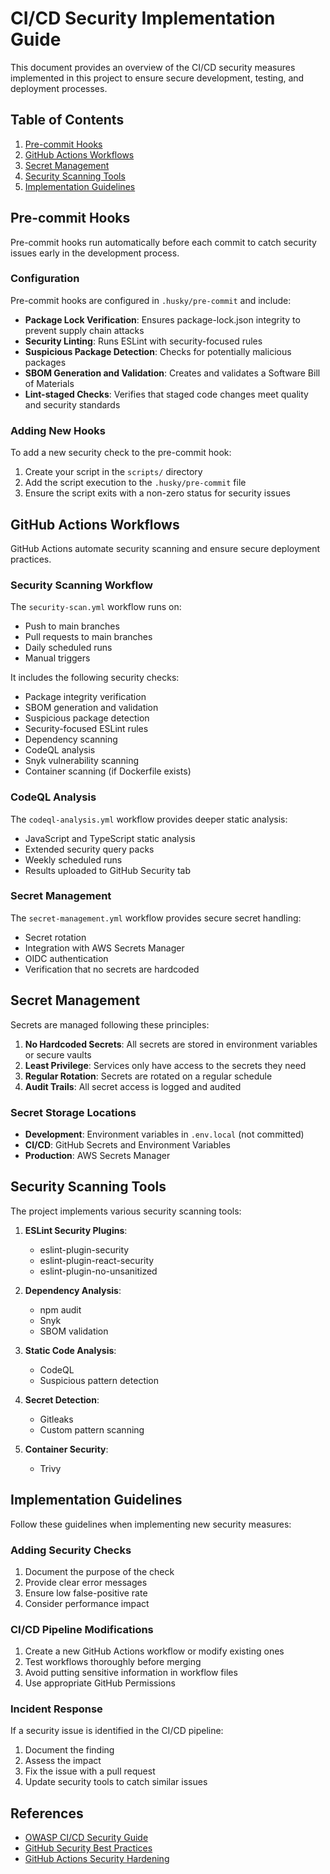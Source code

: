 # CI/CD Security Implementation Guide

This document provides an overview of the CI/CD security measures implemented in this project to ensure secure development, testing, and deployment processes.

## Table of Contents

1. [Pre-commit Hooks](#pre-commit-hooks)
2. [GitHub Actions Workflows](#github-actions-workflows)
3. [Secret Management](#secret-management)
4. [Security Scanning Tools](#security-scanning-tools)
5. [Implementation Guidelines](#implementation-guidelines)

## Pre-commit Hooks

Pre-commit hooks run automatically before each commit to catch security issues early in the development process.

### Configuration

Pre-commit hooks are configured in `.husky/pre-commit` and include:

- **Package Lock Verification**: Ensures package-lock.json integrity to prevent supply chain attacks
- **Security Linting**: Runs ESLint with security-focused rules
- **Suspicious Package Detection**: Checks for potentially malicious packages
- **SBOM Generation and Validation**: Creates and validates a Software Bill of Materials
- **Lint-staged Checks**: Verifies that staged code changes meet quality and security standards

### Adding New Hooks

To add a new security check to the pre-commit hook:

1. Create your script in the `scripts/` directory
2. Add the script execution to the `.husky/pre-commit` file
3. Ensure the script exits with a non-zero status for security issues

## GitHub Actions Workflows

GitHub Actions automate security scanning and ensure secure deployment practices.

### Security Scanning Workflow

The `security-scan.yml` workflow runs on:
- Push to main branches
- Pull requests to main branches
- Daily scheduled runs
- Manual triggers

It includes the following security checks:
- Package integrity verification
- SBOM generation and validation
- Suspicious package detection
- Security-focused ESLint rules
- Dependency scanning
- CodeQL analysis
- Snyk vulnerability scanning
- Container scanning (if Dockerfile exists)

### CodeQL Analysis

The `codeql-analysis.yml` workflow provides deeper static analysis:
- JavaScript and TypeScript static analysis
- Extended security query packs
- Weekly scheduled runs
- Results uploaded to GitHub Security tab

### Secret Management

The `secret-management.yml` workflow provides secure secret handling:
- Secret rotation
- Integration with AWS Secrets Manager
- OIDC authentication
- Verification that no secrets are hardcoded

## Secret Management

Secrets are managed following these principles:

1. **No Hardcoded Secrets**: All secrets are stored in environment variables or secure vaults
2. **Least Privilege**: Services only have access to the secrets they need
3. **Regular Rotation**: Secrets are rotated on a regular schedule
4. **Audit Trails**: All secret access is logged and audited

### Secret Storage Locations

- **Development**: Environment variables in `.env.local` (not committed)
- **CI/CD**: GitHub Secrets and Environment Variables
- **Production**: AWS Secrets Manager

## Security Scanning Tools

The project implements various security scanning tools:

1. **ESLint Security Plugins**:
   - eslint-plugin-security
   - eslint-plugin-react-security
   - eslint-plugin-no-unsanitized

2. **Dependency Analysis**:
   - npm audit
   - Snyk
   - SBOM validation

3. **Static Code Analysis**:
   - CodeQL
   - Suspicious pattern detection

4. **Secret Detection**:
   - Gitleaks
   - Custom pattern scanning

5. **Container Security**:
   - Trivy

## Implementation Guidelines

Follow these guidelines when implementing new security measures:

### Adding Security Checks

1. Document the purpose of the check
2. Provide clear error messages
3. Ensure low false-positive rate
4. Consider performance impact

### CI/CD Pipeline Modifications

1. Create a new GitHub Actions workflow or modify existing ones
2. Test workflows thoroughly before merging
3. Avoid putting sensitive information in workflow files
4. Use appropriate GitHub Permissions

### Incident Response

If a security issue is identified in the CI/CD pipeline:

1. Document the finding
2. Assess the impact
3. Fix the issue with a pull request
4. Update security tools to catch similar issues

## References

- [OWASP CI/CD Security Guide](https://owasp.org/www-project-devsecops-guideline/)
- [GitHub Security Best Practices](https://docs.github.com/en/code-security)
- [GitHub Actions Security Hardening](https://docs.github.com/en/actions/security-guides/security-hardening-for-github-actions)